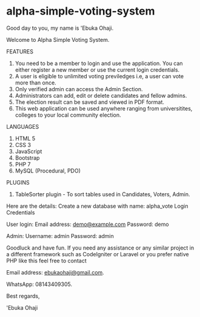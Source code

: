 # alpha-simple-voting-system
Good day to you, my name is 'Ebuka Ohaji. 

Welcome to Alpha Simple Voting System.

FEATURES
1. You need to be a member to login and use the application. You can either register a new member or use the current login credentials.
2. A user is eligible to unlimited voting previledges i.e, a user can vote more than once.
3. Only verified admin can access the Admin Section.
4. Administrators can add, edit or delete candidates and fellow admins.
5. The election result can be saved and viewed in PDF format.
6. This web application can be used anywhere ranging from universitites, colleges to your local community election.

LANGUAGES
1. HTML 5
2. CSS 3
3. JavaScript
4. Bootstrap
5. PHP 7 
6. MySQL (Procedural, PDO)

PLUGINS
1. TableSorter plugin - To sort tables used in Candidates, Voters, Admin.

Here are the details:
Create a new database with name: alpha_vote
Login Credentials

User login:
Email address: demo@example.com
Password: demo

Admin:
Username: admin
Password: admin

Goodluck and have fun. If you need any assistance or any similar project in a different framework such as CodeIgniter or Laravel or you prefer native PHP like this feel free to contact 

Email address: ebukaohaji@gmail.com.

WhatsApp: 08143409305.
 
Best regards, 

'Ebuka Ohaji
